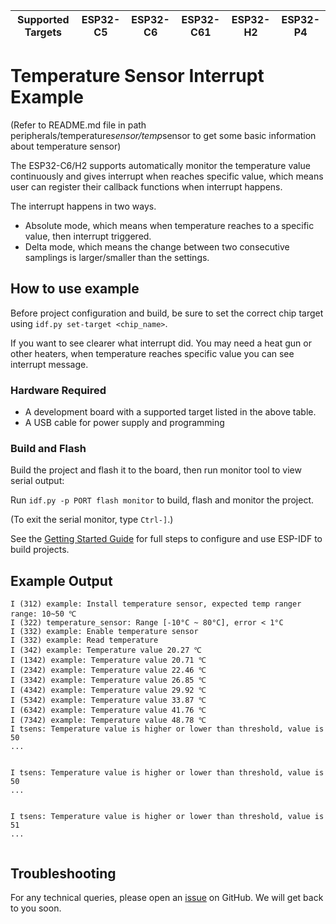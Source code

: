 | Supported Targets | ESP32-C5 | ESP32-C6 | ESP32-C61 | ESP32-H2 | ESP32-P4 |
| ----------------- | -------- | -------- | --------- | -------- | -------- |

# Temperature Sensor Interrupt Example

(Refer to README.md file in path peripherals/temperature*sensor/temp*sensor to get some basic information about temperature sensor)

The ESP32-C6/H2 supports automatically monitor the temperature value continuously and gives interrupt when reaches specific value, which means user can register their callback functions when interrupt happens.

The interrupt happens in two ways.

* Absolute mode, which means when temperature reaches to a specific value, then interrupt triggered.
* Delta mode, which means the change between two consecutive samplings is larger/smaller than the settings.

## How to use example

Before project configuration and build, be sure to set the correct chip target using `idf.py set-target <chip_name>`.

If you want to see clearer what interrupt did. You may need a heat gun or other heaters, when temperature reaches specific value you can see interrupt message.

### Hardware Required

* A development board with a supported target listed in the above table.
* A USB cable for power supply and programming

### Build and Flash

Build the project and flash it to the board, then run monitor tool to view serial output:

Run `idf.py -p PORT flash monitor` to build, flash and monitor the project.

(To exit the serial monitor, type ``Ctrl-]``.)

See the [Getting Started Guide](https://docs.espressif.com/projects/esp-idf/en/latest/esp32s2/get-started/index.html) for full steps to configure and use ESP-IDF to build projects.

## Example Output

```
I (312) example: Install temperature sensor, expected temp ranger range: 10~50 ℃
I (322) temperature_sensor: Range [-10°C ~ 80°C], error < 1°C
I (332) example: Enable temperature sensor
I (332) example: Read temperature
I (342) example: Temperature value 20.27 ℃
I (1342) example: Temperature value 20.71 ℃
I (2342) example: Temperature value 22.46 ℃
I (3342) example: Temperature value 26.85 ℃
I (4342) example: Temperature value 29.92 ℃
I (5342) example: Temperature value 33.87 ℃
I (6342) example: Temperature value 41.76 ℃
I (7342) example: Temperature value 48.78 ℃
I tsens: Temperature value is higher or lower than threshold, value is 50
...


I tsens: Temperature value is higher or lower than threshold, value is 50
...


I tsens: Temperature value is higher or lower than threshold, value is 51
...


```

## Troubleshooting

For any technical queries, please open an [issue](https://github.com/espressif/esp-idf/issues) on GitHub. We will get back to you soon.
